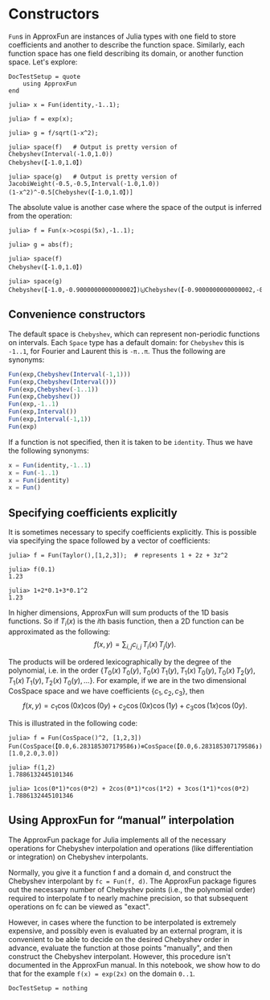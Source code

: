 # Constructors

`Fun`s in ApproxFun are instances of Julia types with one field to store coefficients and another
to describe the function space. Similarly, each function space has one field describing
its domain, or another function space. Let's explore:


```@meta
DocTestSetup = quote
    using ApproxFun
end
```


```jldoctest
julia> x = Fun(identity,-1..1);

julia> f = exp(x);

julia> g = f/sqrt(1-x^2);

julia> space(f)   # Output is pretty version of Chebyshev(Interval(-1.0,1.0))
Chebyshev(【-1.0,1.0】)

julia> space(g)   # Output is pretty version of  JacobiWeight(-0.5,-0.5,Interval(-1.0,1.0))
(1-x^2)^-0.5[Chebyshev(【-1.0,1.0】)]
```

The absolute value is
another case where the space of the output is inferred from the operation:

```jldoctest
julia> f = Fun(x->cospi(5x),-1..1);

julia> g = abs(f);

julia> space(f)
Chebyshev(【-1.0,1.0】)

julia> space(g)
Chebyshev(【-1.0,-0.9000000000000002】)⨄Chebyshev(【-0.9000000000000002,-0.6999999999999996】)⨄Chebyshev(【-0.6999999999999996,-0.5000000000000001】)⨄Chebyshev(【-0.5000000000000001,-0.30000000000000043】)⨄Chebyshev(【-0.30000000000000043,-0.09999999999999962】)⨄Chebyshev(【-0.09999999999999962,0.10000000000000053】)⨄Chebyshev(【0.10000000000000053,0.29999999999999966】)⨄Chebyshev(【0.29999999999999966,0.500000000000001】)⨄Chebyshev(【0.500000000000001,0.6999999999999998】)⨄Chebyshev(【0.6999999999999998,0.9000000000000006】)⨄Chebyshev(【0.9000000000000006,1.0】)
```

## Convenience constructors

The default space is `Chebyshev`, which can represent non-periodic functions on intervals.  Each `Space` type has a default domain: for `Chebyshev` this is `-1..1`, for Fourier and Laurent this is `-π..π`.  Thus the following
are synonyms:
```julia
Fun(exp,Chebyshev(Interval(-1,1)))
Fun(exp,Chebyshev(Interval()))
Fun(exp,Chebyshev(-1..1))
Fun(exp,Chebyshev())
Fun(exp,-1..1)
Fun(exp,Interval())
Fun(exp,Interval(-1,1))
Fun(exp)
```
If a function is not specified, then it is taken to be `identity`.  Thus we have the
following synonyms:
```julia
x = Fun(identity,-1..1)
x = Fun(-1..1)
x = Fun(identity)
x = Fun()
```


## Specifying coefficients explicitly

It is sometimes necessary to specify coefficients explicitly.  This is possible
via specifying the space followed by a vector of coefficients:
```jldoctest
julia> f = Fun(Taylor(),[1,2,3]);  # represents 1 + 2z + 3z^2

julia> f(0.1)
1.23

julia> 1+2*0.1+3*0.1^2
1.23
```

In higher dimensions, ApproxFun will sum products of the 1D basis functions. So if $T_i(x)$ is the $i$th basis function, then a 2D function can be approximated as the following:
$$f(x, \, y) = \sum_{i, j} c_{i,j} \, T_i(x) \, T_j(y).$$

The products will be ordered lexicographically by the degree of the polynomial, i.e. in the order $\{T_0(x) \, T_0(y), \, T_0(x) \, T_1(y),  \, T_1(x) \, T_0(y),  \, T_0(x) \, T_2(y),  \, T_1(x) \, T_1(y),  \, T_2(x) \, T_0(y),  \, ... \}$. For example, if we are in the two dimensional CosSpace space and we have coefficients $\{c_1, c_2, c_3\}$, then
$$ f(x, y) = c_1 \cos(0 x) \cos(0 y) + c_2 \cos(0 x) \cos(1 y) + c_3 \cos(1 x) \cos(0 y). $$

This is illustrated in the following code:
```jldoctest
julia> f = Fun(CosSpace()^2, [1,2,3])
Fun(CosSpace(【0.0,6.283185307179586❫)⊗CosSpace(【0.0,6.283185307179586❫),[1.0,2.0,3.0])

julia> f(1,2)
1.7886132445101346

julia> 1cos(0*1)*cos(0*2) + 2cos(0*1)*cos(1*2) + 3cos(1*1)*cos(0*2)
1.7886132445101346
```


## Using ApproxFun for “manual” interpolation

The ApproxFun package for Julia implements all of the necessary operations for Chebyshev interpolation and operations (like differentiation or integration) on Chebyshev interpolants.

Normally, you give it a function f and a domain d, and construct the Chebyshev interpolant by `fc = Fun(f, d)`. The ApproxFun package figures out the necessary number of Chebyshev points (i.e., the polynomial order) required to interpolate f to nearly machine precision, so that subsequent operations on fc can be viewed as "exact".

However, in cases where the function to be interpolated is extremely expensive, and possibly even is evaluated by an external program, it is convenient to be able to decide on the desired Chebyshev order in advance, evaluate the function at those points "manually", and then construct the Chebyshev interpolant. However, this procedure isn't documented in the ApproxFun manual. In this notebook, we show how to do that for the example `f(x) = exp(2x)` on the domain `0..1`.


```@meta
DocTestSetup = nothing
```
